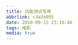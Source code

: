 ```yaml
---
title: 功能测试专用
abbrlink: c3a3a095
date: 2018-09-15 23:16:46
tags: 电影
media: true
---
```



<div id="player" data-plyr-provider="youtube" data-plyr-embed-id="bTqVqk7FSmY"></div>

<script>const player = new Plyr('#player');</script>

<!--
<div id="loadvideo" style="padding-top: 0%">
  <p>请输入视频地址：</p>
   <blockquote>Find the derivative of \({\sin}({\pi}x)x^3\).</blockquote>
   <a href="javascript:load_video();">预览:</a>
   <link href="/lib/Answercheck/style.css" rel="stylesheet" type="text/css" />
   <div class="search d4">
    <form id="searchform">
     <input id="answer" type="text" placeholder="请输入直链..." />
    </form>
      <div class="search d4">
    <form id="searchform2">
     <input id="answer2" type="text" placeholder="请输入字幕链接..." />
    </form>
   </div>
  </div>
<script src="https://cdn.jsdelivr.net/npm/hls.js/dist/hls.min.js"></script>
  <script>
  var url = document.getElementById("answer");
function load_video() {
  var url = document.getElementById("answer").value;
  var vtt = document.getElementById("answer2").value;
  var loads = document.getElementById("loadvideo");
	loads.innerHTML = "<video id='player' controls></video>";
	const player = new Plyr("#player");
	player.source = {
		type: 'video',
		title: '小梦岛',
		sources: [{
			src: url,
			type: 'video/mp4',
			size: 720,
		},  ],
		poster: 'https://ws1.sinaimg.cn/large/8595b112ly1fw4nhxyq4hj22bd1awdmj.jpg',
		tracks: [{
			kind: 'captions',
			label: 'English',
			srclang: 'en',
			src: vtt,
		default:
			true,
		}, ],
	};
  var danmuku = document.createElement("div")
  danmuku.style.textAlign="center";
  danmuku.innerHTML='<p><button class="button" onclick="danmu();">首先初始化弹幕</button></p><p><button class="button" onclick="changestyle();">然后點擊展開/關閉弹幕</button></p>';
  loads.appendChild(danmuku);
  var pl = document.getElementsByClassName("plyr__video-wrapper")[0];
  var dmk =  document.createElement("div");
  dmk.id = "ass";
  //dmk.hidden=true;
  pl.appendChild(dmk);

}
</script>
    <script>
  function changestyle(){
     var myass = document.getElementById("ass");
    myass.hidden = !myass.hidden;
  /*
      height: 100%;
    width: 100%;
    position: fixed;
    margin-top: 0px;
    top: 0px;
    left: 0;
    right: 0;*/
  
  myass.style.height="100%";
  myass.style.width="100%";
  myass.style.position="fixed";
  myass.style.marginTop="0px";
  myass.style.top="0px";
  myass.style.left="0";
  myass.style.right="0";
    var ASSsta = document.getElementsByClassName("ASS-stage");
    ASSsta[0].style.textAlign="center";
  ASSsta[0].style.left="30%";
  ASSsta[0].style.overflow="unset";
  }
  </script>
  <script>
function danmu(){
  fetch('https://royians.cn/1.ass')
  .then(res => res.text())
  .then((text) => {
    const ass = new ASS(text, document.getElementsByTagName("video")[0], {
  // Subtitles will display in the container.
  // The container will be created automatically if it's not provided.
  container: document.getElementById('ass'),
  // see resampling API below
  resampling: 'video_height',
});;
  });
}

  </script>

-->